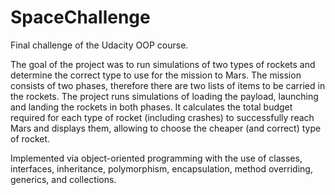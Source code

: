 # SpaceChallenge
Final challenge of the Udacity OOP course.

The goal of the project was to run simulations of two types of rockets and determine the correct type to use for the mission to Mars. The mission consists of two phases, therefore there are two lists of items to be carried in the rockets.
The project runs simulations of loading the payload, launching and landing the rockets in both phases. It calculates the total budget required for each type of rocket (including crashes) to successfully reach Mars and displays them, allowing to choose the cheaper (and correct) type of rocket.

Implemented via object-oriented programming with the use of classes, interfaces, inheritance, polymorphism, encapsulation, method overriding, generics, and collections.
